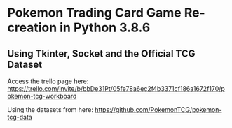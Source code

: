 # Pokemon Trading Card Game Re-creation in Python 3.8.6
## Using Tkinter, Socket and the Official TCG Dataset

Access the trello page here:
https://trello.com/invite/b/bbDe31Pt/05fe78a6ec2f4b3371cf186a1672f170/pokemon-tcg-workboard

Using the datasets from here:
https://github.com/PokemonTCG/pokemon-tcg-data
